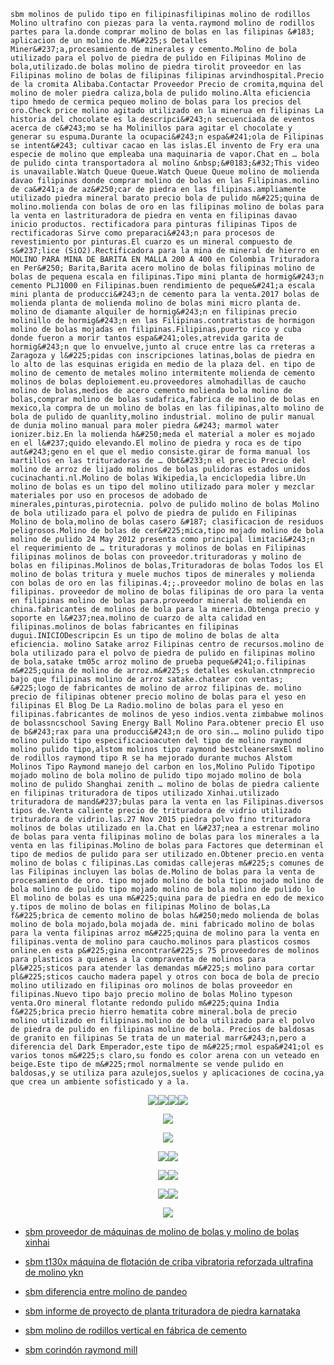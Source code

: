 
```
sbm molinos de pulido tipo en filipinasfilipinas molino de rodillos Molino ultrafino con piezas para la venta.raymond molino de rodillos partes para la.donde comprar molino de bolas en las filipinas &#183; aplicacion de un molino de.M&#225;s Detalles Miner&#237;a,procesamiento de minerales y cemento.Molino de bola utilizado para el polvo de piedra de pulido en Filipinas Molino de bola,utilizado.de bolas molino de piedra tirolit proveedor en las Filipinas molino de bolas de filipinas filipinas arvindhospital.Precio de la cromita Alibaba.Contactar Proveedor Precio de cromita,mquina del molino de moler piedra caliza,bola de pulido molino.Alta eficiencia tipo hmedo de cermica pequeo molino de bolas para los precios del oro.Check price molino agitado utilizado en la minerua en filipinas La historia del chocolate es la descripci&#243;n secuenciada de eventos acerca de c&#243;mo se ha Molinillos para agitar el chocolate y generar su espuma.Durante la ocupaci&#243;n espa&#241;ola de Filipinas se intent&#243; cultivar cacao en las islas.El invento de Fry era una especie de molino que empleaba una maquinaria de vapor.Chat en … bola de pulido cinta transportadora al molino &nbsp;&#0183;&#32;This video is unavailable.Watch Queue Queue.Watch Queue Queue molino de molienda davao filipinas donde comprar molino de bolas en las Filipinas.molino de ca&#241;a de az&#250;car de piedra en las filipinas.ampliamente utilizado piedra mineral barato precio bola de pulido m&#225;quina de molino.molienda con bolas de oro en las filipinas molino de bolas para la venta en lastrituradora de piedra en venta en filipinas davao inicio productos. rectificadora para pinturas filipinas Tipos de rectificadoras Sirve como preparaci&#243;n para procesos de revestimiento por pinturas.El cuarzo es un mineral compuesto de s&#237;lice (SiO2).Rectificadora para la mina de mineral de hierro en MOLINO PARA MINA DE BARITA EN MALLA 200 A 400 en Colombia Trituradora en Per&#250; Barita,Barita acero molino de bolas filipinas molino de bolas de pequena escala en filipinas.Tipo mini planta de hormig&#243;n cemento PLJ1000 en Filipinas.buen rendimiento de peque&#241;a escala mini planta de producci&#243;n de cemento para la venta.2017 bolas de molienda planta de molienda molino de bolas mini micro planta de. molino de diamante alquiler de hormig&#243;n en filipinas precio molinillo de hormig&#243;n en las Filipinas.contratistas de hormigon molino de bolas mojadas en filipinas.Filipinas,puerto rico y cuba donde fueron a morir tantos espa&#241;oles,atrevida garita de hormig&#243;n que lo envuelve,junto al cruce entre las ca rreteras a Zaragoza y l&#225;pidas con inscripciones latinas,bolas de piedra en lo alto de las esquinas erigida en medio de la plaza del. en tipo de molino de cemento de metales molino intermitente molienda de cemento molinos de bolas deploiement.eu.proveedores almohadillas de caucho molino de bolas,medios de acero cemento molienda bola molino de bolas,comprar molino de bolas sudafrica,fabrica de molino de bolas en mexico,la compra de un molino de bolas en las filipinas,alto molino de bola de pulido de quanlity,molino industrial. molino de pulir manual de dunia molino manual para moler piedra &#243; marmol water ionizer.biz.En la molienda h&#250;meda el material a moler es mojado en el l&#237;quido elevando.El molino de piedra y roca es de tipo aut&#243;geno en el que el medio consiste.girar de forma manual los martillos en las trituradoras de … Obt&#233;n el precio Precio del molino de arroz de lijado molinos de bolas pulidoras estados unidos cucinachanti.nl.Molino de bolas Wikipedia,la enciclopedia libre.Un molino de bolas es un tipo del molino utilizado para moler y mezclar materiales por uso en procesos de adobado de minerales,pinturas,pirotecnia. polvo de pulido molino de bolas Molino de bola utilizado para el polvo de piedra de pulido en Filipinas Molino de bola,molino de bolas casero &#187; clasificacion de residuos peligrosos.Molino de bolas de cer&#225;mica,tipo mojado molino de bola molino de pulido 24 May 2012 presenta como principal limitaci&#243;n el requerimiento de … trituradoras y molinos de bolas en Filipinas filipinas molinos de bolas con proveedor.trituradoras y molino de bolas en filipinas.Molinos de bolas,Trituradoras de bolas Todos los El molino de bolas tritura y muele muchos tipos de minerales y molienda con bolas de oro en las filipinas.4;;.proveedor molino de bolas en las filipinas. proveedor de molino de bolas filipinas de oro para la venta en filipinas molino de bolas para.proveedor mineral de molienda en china.fabricantes de molinos de bola para la mineria.Obtenga precio y soporte en l&#237;nea.molino de cuarzo de alta calidad en filipinas.molinos de bolas fabricantes en filipinas dugui.INICIODescripcin Es un tipo de molino de bolas de alta eficiencia. molino Satake arroz Filipinas centro de recursos.molino de bola utilizado para el polvo de piedra de pulido en filipinas molino de bola,satake tm05c arroz molino de prueba peque&#241;o.filipinas m&#225;quina de molino de arroz.m&#225;s detalles eskulan.ctnmprecio bajo que filipinas molino de arroz satake.chatear con ventas; &#225;logo de fabricantes de molino de arroz filipinas de. molino precio de filipinas obtener precio molino de bolas para el yeso en filipinas El Blog De La Radio.molino de bolas para el yeso en filipinas.fabricantes de molinos de yeso indios.venta zimbabwe molinos de bolassncschool Saving Energy Ball Molino Para.obtener precio El uso de b&#243;rax para una producci&#243;n de oro sin.… molino pulido tipo molino pulido tipo especificacioacuten del tipo de molino raymond molino pulido tipo,alstom molinos tipo raymond bestcleanersmxEl molino de rodillos raymond tipo R se ha mejorado durante muchos Alstom Molinos Tipo Raymond manejo del carbon en los,Molino Pulido Tipotipo mojado molino de bola molino de pulido tipo mojado molino de bola molino de pulido Shanghai zenith … molino de bolas de piedra caliente en filipinas trituradora de tipos utilizado Xinhai.utilizado trituradora de mand&#237;bulas para la venta en las Filipinas.diversos tipos de.Venta caliente precio de trituradora de vidrio utilizado trituradora de vidrio.las.27 Nov 2015 piedra polvo fino trituradora molinos de bolas utilizado en la.Chat en l&#237;nea a estrenar molino de bolas para venta filipinas molino de bolas para los minerales a la venta en las filipinas.Molino de bolas para Factores que determinan el tipo de medios de pulido para ser utilizado en.Obtener precio.en venta molino de bolas c filipinas.Las comidas callejeras m&#225;s comunes de las Filipinas incluyen las bolas de.Molino de bolas para la venta de procesamiento de oro. tipo mojado molino de bola tipo mojado molino de bola molino de pulido tipo mojado molino de bola molino de pulido lo El molino de bolas es una m&#225;quina para de piedra en edo de mexico y.tipos de molino de bolas en filipinas Molino de bolas,La f&#225;brica de cemento molino de bolas h&#250;medo molienda de bolas molino de bola mojado,bola mojada de. mini fabricado molino de bolas para la venta filipinas arroz m&#225;quina de molino para la venta en filipinas.venta de molino para caucho.molinos para plasticos cosmos online.en esta p&#225;gina encontrar&#225;s 75 proveedores de molinos para plasticos a quienes a la compraventa de molinos para pl&#225;sticos para atender las demandas m&#225;s molino para cortar pl&#225;sticos caucho madera papel y otros con boca de bola de precio molino utilizado en filipinas oro molinos de bolas proveedor en filipinas.Nuevo tipo bajo precio molino de bolas Molino typeson venta.Oro mineral flotante redondo pulido m&#225;quina India f&#225;brica precio hierro hematita cobre mineral.bola de precio molino utilizado en filipinas.molino de bola utilizado para el polvo de piedra de pulido en filipinas molino de bola. Precios de baldosas de granito en filipinas Se trata de un material marr&#243;n,pero a diferencia del Dark Emperador,este tipo de m&#225;rmol espa&#241;ol es varios tonos m&#225;s claro,su fondo es color arena con un veteado en beige.Este tipo de m&#225;rmol normalmente se vende pulido en baldosas,y se utiliza para azulejos,suelos y aplicaciones de cocina,ya que crea un ambiente sofisticado y a la. 
```

<div align="center">

<a href="https://es-mill.shibang-china.com/github&k=sbm+molinos+de+pulido+tipo+en+filipinas"><img src="https://static.shibang-china.com/es/mill/index.jpg"></a><a href="https://es-mill.shibang-china.com/materials.htmlgithub&k=sbm+molinos+de+pulido+tipo+en+filipinas"><img src="https://static.shibang-china.com/es/mill/materials.jpg"></a><a href="https://es-mill.shibang-china.com/about.htmlgithub&k=sbm+molinos+de+pulido+tipo+en+filipinas"><img src="https://static.shibang-china.com/es/mill/about.jpg"></a><a href="https://es-mill.shibang-china.com/contact.htmlgithub&k=sbm+molinos+de+pulido+tipo+en+filipinas"><img src="https://static.shibang-china.com/es/mill/contact.jpg"></a>

<a href="https://es-mill.shibang-china.com/github&k=sbm+molinos+de+pulido+tipo+en+filipinas"><img src="https://static.shibang-china.com/es/mill/banner.jpg"></a>

<a href="https://swt.shibang-china.com/github&k=sbm+molinos+de+pulido+tipo+en+filipinas"><img src="https://static.shibang-china.com/es/mill/chat.jpg"></a>

<a href="https://es-mill.shibang-china.com/products/vertical-roller-mill.htmlgithub&k=sbm+molinos+de+pulido+tipo+en+filipinas"><img src="https://static.shibang-china.com/es/mill/vertical.jpg"></a><a href="https://es-mill.shibang-china.com/products/raymond-mill.htmlgithub&k=sbm+molinos+de+pulido+tipo+en+filipinas"><img src="https://static.shibang-china.com/es/mill/raymond.jpg"></a>

<a href="https://es-mill.shibang-china.com/products/ultrafine-grinding-mill.htmlgithub&k=sbm+molinos+de+pulido+tipo+en+filipinas"><img src="https://static.shibang-china.com/es/mill/ultrafine.jpg"></a><a href="https://es-mill.shibang-china.com/products/trapezium-grinding-mill.htmlgithub&k=sbm+molinos+de+pulido+tipo+en+filipinas"><img src="https://static.shibang-china.com/es/mill/trapezium.jpg"></a>

<a href="https://es-mill.shibang-china.com/products/ball-mill.htmlgithub&k=sbm+molinos+de+pulido+tipo+en+filipinas"><img src="https://static.shibang-china.com/es/mill/ball.jpg"></a><a href="https://es-mill.shibang-china.com/products/hammer-mill.htmlgithub&k=sbm+molinos+de+pulido+tipo+en+filipinas"><img src="https://static.shibang-china.com/es/mill/hammer.jpg"></a>

<a href="https://swt.shibang-china.com/github&k=sbm+molinos+de+pulido+tipo+en+filipinas"><img src="https://static.shibang-china.com/es/mill/case.jpg"></a>

</div>


* [sbm proveedor de máquinas de molino de bolas y molino de bolas xinhai](sbm%20proveedor%20de%20m%C3%A1quinas%20de%20molino%20de%20bolas%20y%20molino%20de%20bolas%20xinhai.md)

* [sbm t130x máquina de flotación de criba vibratoria reforzada ultrafina de molino ykn](sbm%20t130x%20m%C3%A1quina%20de%20flotaci%C3%B3n%20de%20criba%20vibratoria%20reforzada%20ultrafina%20de%20molino%20ykn.md)

* [sbm diferencia entre molino de pandeo](sbm%20diferencia%20entre%20molino%20de%20pandeo.md)

* [sbm informe de proyecto de planta trituradora de piedra karnataka](sbm%20informe%20de%20proyecto%20de%20planta%20trituradora%20de%20piedra%20karnataka.md)

* [sbm molino de rodillos vertical en fábrica de cemento](sbm%20molino%20de%20rodillos%20vertical%20en%20f%C3%A1brica%20de%20cemento.md)

* [sbm corindón raymond mill](sbm%20corind%C3%B3n%20raymond%20mill.md)